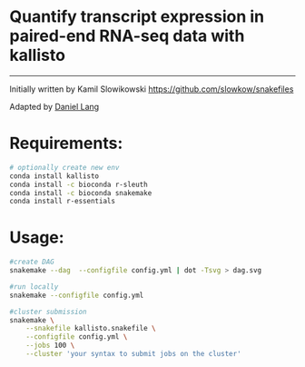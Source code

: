 # Quantify transcript expression in paired-end RNA-seq data with kallisto
-----------------------------------------------------------------------
Initially written by Kamil Slowikowski
https://github.com/slowkow/snakefiles

Adapted by [Daniel Lang](@daniel.lang)


# Requirements:

```bash
# optionally create new env
conda install kallisto
conda install -c bioconda r-sleuth
conda install -c bioconda snakemake
conda install r-essentials
```

# Usage: 
```bash
#create DAG
snakemake --dag  --configfile config.yml | dot -Tsvg > dag.svg

#run locally
snakemake --configfile config.yml 

#cluster submission
snakemake \
  	--snakefile kallisto.snakefile \
  	--configfile config.yml \
  	--jobs 100 \
  	--cluster 'your syntax to submit jobs on the cluster'
```
